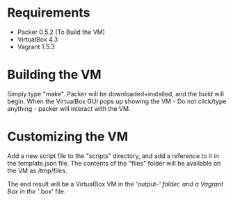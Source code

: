 Requirements
============

* Packer 0.5.2 (To Build the VM)
* VirtualBox 4.3
* Vagrant 1.5.3

Building the VM
===============

Simply type "make". Packer will be downloaded+installed, and the build will begin. When the VirtualBox GUI pops up showing the VM - Do not click/type anything - packer will interact with the VM.

Customizing the VM
==================

Add a new script file to the "scripts" directory, and add a reference to it in the template.json file. The contents of the "files" folder will be available on the VM as /tmp/files.

The end result will be a VirtualBox VM in the 'output-*' folder, and a Vagrant Box in the '*.box' file.